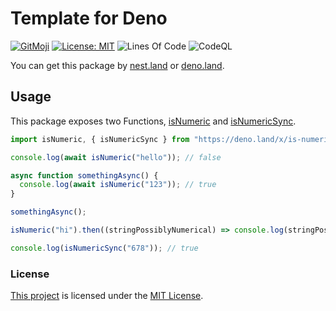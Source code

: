 # Template for Deno

[![GitMoji](https://img.shields.io/badge/Gitmoji-%F0%9F%8E%A8%20-FFDD67.svg)](https://gitmoji.dev)
[![License: MIT](https://img.shields.io/badge/License-MIT-blue.svg)](https://opensource.org/licenses/MIT)
![Lines Of Code](https://img.shields.io/tokei/lines/github.com/UltiRequiem/deno-is-numeric?color=blue&label=Total%20Lines)
![CodeQL](https://github.com/UltiRequiem/deno-is-numeric/workflows/CodeQL/badge.svg)

You can get this package by [nest.land](https://nest.land/package/is-numeric) or
[deno.land](https://deno.land/x/is-numeric).

## Usage

This package exposes two Functions,
[isNumeric](https://github.com/UltiRequiem/deno-is-numeric/blob/main/mod.ts#L1) and
[isNumericSync](https://github.com/UltiRequiem/deno-is-numeric/blob/main/mod.ts#L5).

```typescript
import isNumeric, { isNumericSync } from "https://deno.land/x/is-numeric/mod.ts";

console.log(await isNumeric("hello")); // false

async function somethingAsync() {
  console.log(await isNumeric("123")); // true
}

somethingAsync();

isNumeric("hi").then((stringPossiblyNumerical) => console.log(stringPossiblyNumerical)); // false

console.log(isNumericSync("678")); // true
```

### License

[This project](https://deno.land/x/is-numeric) is licensed under the
[MIT License](./LICENSE.md).
